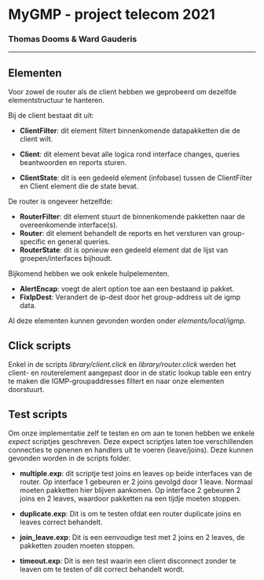 # MyGMP - project telecom 2021
### Thomas Dooms & Ward Gauderis

---

## Elementen
Voor zowel de router als de client hebben we geprobeerd 
om dezelfde elementstructuur te hanteren. 

Bij de client bestaat dit uit:
- **ClientFilter**: dit element filtert binnenkomende datapakketten die de client wilt.
  
- **Client**: dit element bevat alle logica rond interface changes, queries beantwoorden en reports sturen.

- **ClientState**: dit is een gedeeld element (infobase) tussen de ClientFilter en Client element die de state bevat.
  
De router is ongeveer hetzelfde:
- **RouterFilter**: dit element stuurt de binnenkomende pakketten naar de overeenkomende interface(s).
- **Router**: dit element behandelt de reports en het versturen van group-specific en general queries.
- **RouterState**: dit is opnieuw een gedeeld element dat de lijst van groepen/interfaces bijhoudt.

Bijkomend hebben we ook enkele hulpelementen.
- **AlertEncap**: voegt de alert option toe aan een bestaand ip pakket.
- **FixIpDest**: Verandert de ip-dest door het group-address uit de igmp data.

Al deze elementen kunnen gevonden worden onder *elements/local/igmp*.

## Click scripts
Enkel in de scripts *library/client.click* en *library/router.click* werden het client- en routerelement aangepast
door in de static lookup table een entry te maken die IGMP-groupaddresses filtert en naar onze elementen doorstuurt.

## Test scripts
Om onze implementatie zelf te testen en om aan te tonen hebben 
we enkele *expect* scriptjes geschreven. Deze expect scriptjes 
laten toe verschillenden connecties te opnenen en handlers uit 
te voeren (leave/joins). Deze kunnen gevonden worden in de scripts 
folder. 

- **multiple.exp**: 
  dit scriptje test joins en leaves op beide interfaces van de 
  router. Op interface 1 gebeuren er 2 joins gevolgd door 1 leave. 
  Normaal moeten pakketten hier blijven aankomen.
  Op interface 2 gebeuren 2 joins en 2 leaves, waardoor pakketten 
  na een tijdje moeten stoppen.
  

- **duplicate.exp**: Dit is om te testen ofdat een router duplicate 
  joins en leaves correct behandelt.
  

- **join_leave.exp**: Dit is een eenvoudige test met 2 joins en 2 leaves, 
  de pakketten zouden moeten stoppen.


- **timeout.exp**: Dit is een test waarin een client disconnect 
  zonder te leaven om te testen of dit correct behandelt wordt.